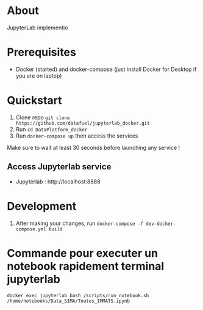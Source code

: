 # About
JupyterLab implementio

# Prerequisites
- Docker (started) and docker-compose (just install Docker for Desktop if you are on laptop) 

# Quickstart
1. Clone repo `git clone https://github.com/datafuel/jupyterlab_docker.git`
2. Run `cd DataPlatform_docker`
3. Run `docker-compose up` then access the services

Make sure to wait at least 30 seconds before launching any service ! 

## Access Jupyterlab service
  - Jupyterlab : http://localhost:8888


# Development
1. After making your changes, run `docker-compose -f dev-docker-compose.yml build`



# Commande pour executer un notebook rapidement terminal jupyterlab
`docker exec jupyterlab bash /scripts/run_notebook.sh /home/notebooks/Data_SIMA/Toutes_IMMATS.ipynb` 